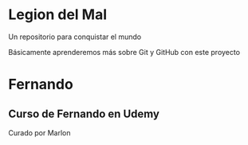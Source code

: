 # Legion del Mal
Un repositorio para conquistar el mundo

Básicamente aprenderemos más sobre Git y GitHub con este proyecto


# Fernando


## Curso de Fernando en Udemy
Curado por Marlon
